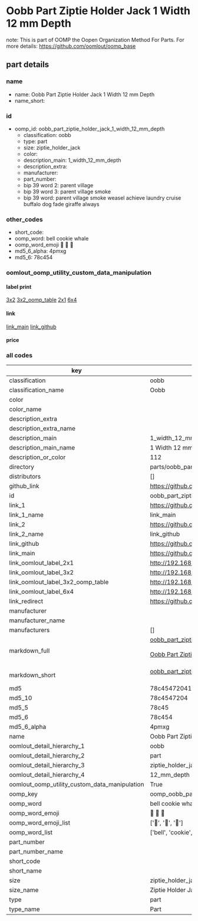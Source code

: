 # Oobb Part Ziptie Holder Jack 1 Width 12 mm Depth  

note: This is part of OOMP the Oopen Organization Method For Parts. For more details: https://github.com/oomlout/oomp_base

##  part details
  







### name
* name: Oobb Part Ziptie Holder Jack 1 Width 12 mm Depth
* name_short: 
### id
* oomp_id: oobb_part_ziptie_holder_jack_1_width_12_mm_depth
  * classification: oobb
  * type: part
  * size: ziptie_holder_jack
  * color: 
  * description_main: 1_width_12_mm_depth
  * description_extra: 
  * manufacturer: 
  * part_number: 
  * bip 39 word 2: parent village
  * bip 39 word 3: parent village smoke
  * bip 39 word: parent village smoke weasel achieve laundry cruise buffalo dog fade giraffe always

### other_codes
* short_code: 
* oomp_word: bell cookie whale
* oomp_word_emoji :bell: :cookie: :whale:
* md5_6_alpha: 4pmxg
* md5_6: 78c454






### oomlout_oomp_utility_custom_data_manipulation
#### label print
[3x2](http://192.168.1.245:1112/?label=oomp%204pmxg)
[3x2_oomp_table](http://192.168.1.108:1112/?label=oomp%204pmxg)
[2x1](http://192.168.1.242:1112/?label=oomp%204pmxg)
[6x4](http://192.168.1.55:1112/?label=oomp%204pmxg)    

#### link

[link_main](https://github.com/oomlout/oomlout_oomp_version_1_messy/tree/main/parts/oobb_part_ziptie_holder_jack_1_width_12_mm_depth) [link_github](https://github.com/oomlout/oomlout_oomp_version_1_messy/tree/main/parts/oobb_part_ziptie_holder_jack_1_width_12_mm_depth)                             

#### price







### all codes 
| key | value |  
| --- | --- |  
| classification | oobb |  
| classification_name | Oobb |  
| color |  |  
| color_name |  |  
| description_extra |  |  
| description_extra_name |  |  
| description_main | 1_width_12_mm_depth |  
| description_main_name | 1 Width 12 mm Depth |  
| description_or_color | 112 |  
| directory | parts/oobb_part_ziptie_holder_jack_1_width_12_mm_depth |  
| distributors | [] |  
| github_link | https://github.com/oomlout/oomlout_oomp_part_src/tree/main/parts/oobb_part_ziptie_holder_jack_1_width_12_mm_depth |  
| id | oobb_part_ziptie_holder_jack_1_width_12_mm_depth |  
| link_1 | https://github.com/oomlout/oomlout_oomp_version_1_messy/tree/main/parts/oobb_part_ziptie_holder_jack_1_width_12_mm_depth |  
| link_1_name | link_main |  
| link_2 | https://github.com/oomlout/oomlout_oomp_version_1_messy/tree/main/parts/oobb_part_ziptie_holder_jack_1_width_12_mm_depth |  
| link_2_name | link_github |  
| link_github | https://github.com/oomlout/oomlout_oomp_version_1_messy/tree/main/parts/oobb_part_ziptie_holder_jack_1_width_12_mm_depth |  
| link_main | https://github.com/oomlout/oomlout_oomp_version_1_messy/tree/main/parts/oobb_part_ziptie_holder_jack_1_width_12_mm_depth |  
| link_oomlout_label_2x1 | http://192.168.1.242:1112/?label=oomp%204pmxg |  
| link_oomlout_label_3x2 | http://192.168.1.245:1112/?label=oomp%204pmxg |  
| link_oomlout_label_3x2_oomp_table | http://192.168.1.108:1112/?label=oomp%204pmxg |  
| link_oomlout_label_6x4 | http://192.168.1.55:1112/?label=oomp%204pmxg |  
| link_redirect | https://github.com/oomlout/oomlout_oomp_version_1_messy/tree/main/parts/oobb_part_ziptie_holder_jack_1_width_12_mm_depth |  
| manufacturer |  |  
| manufacturer_name |  |  
| manufacturers | [] |  
| markdown_full | [oobb_part_ziptie_holder_jack_1_width_12_mm_depth](none)<br>[](none)<br>[Oobb Part Ziptie Holder Jack 1 Width 12 Mm Depth](none)<br><br> |  
| markdown_short | [oobb_part_ziptie_holder_jack_1_width_12_mm_depth](none)<br><br> |  
| md5 | 78c45472041da695f680ef8999bd0501 |  
| md5_10 | 78c4547204 |  
| md5_5 | 78c45 |  
| md5_6 | 78c454 |  
| md5_6_alpha | 4pmxg |  
| name | Oobb Part Ziptie Holder Jack 1 Width 12 mm Depth |  
| oomlout_detail_hierarchy_1 | oobb |  
| oomlout_detail_hierarchy_2 | part |  
| oomlout_detail_hierarchy_3 | ziptie_holder_jack |  
| oomlout_detail_hierarchy_4 | 12_mm_depth |  
| oomlout_oomp_utility_custom_data_manipulation | True |  
| oomp_key | oomp_oobb_part_ziptie_holder_jack_1_width_12_mm_depth |  
| oomp_word | bell cookie whale |  
| oomp_word_emoji | :bell: :cookie: :whale: |  
| oomp_word_emoji_list | [':bell:', ':cookie:', ':whale:'] |  
| oomp_word_list | ['bell', 'cookie', 'whale'] |  
| part_number |  |  
| part_number_name |  |  
| short_code |  |  
| short_name |  |  
| size | ziptie_holder_jack |  
| size_name | Ziptie Holder Jack |  
| type | part |  
| type_name | Part |  
